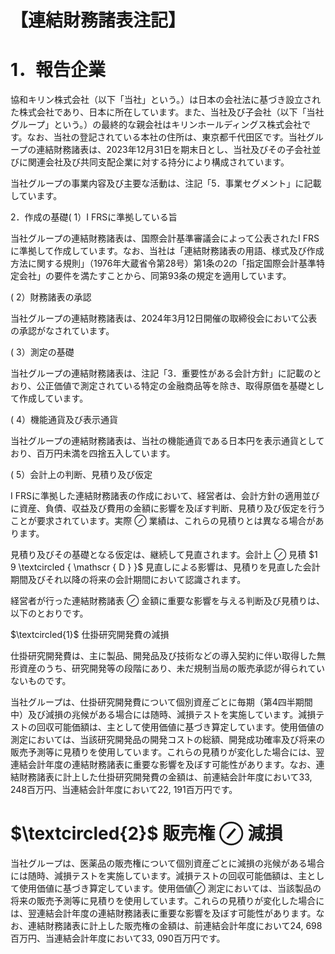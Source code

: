 # 【連結財務諸表注記】  

# 1．報告企業  

協和キリン株式会社（以下「当社」という。）は日本の会社法に基づき設立された株式会社であり、日本に所在しています。また、当社及び子会社（以下「当社グループ」という。）の最終的な親会社はキリンホールディングス株式会社です。なお、当社の登記されている本社の住所は、東京都千代田区です。当社グループの連結財務諸表は、2023年12月31日を期末日とし、当社及びその子会社並びに関連会社及び共同支配企業に対する持分により構成されています。  

当社グループの事業内容及び主要な活動は、注記「5．事業セグメント」に記載しています。  

2．作成の基礎( 1）I FRSに準拠している旨  

当社グループの連結財務諸表は、国際会計基準審議会によって公表されたI FRSに準拠して作成しています。なお、当社は「連結財務諸表の用語、様式及び作成方法に関する規則」（1976年大蔵省令第28号）第1条の2の「指定国際会計基準特定会社」の要件を満たすことから、同第93条の規定を適用しています。  

( 2）財務諸表の承認  

当社グループの連結財務諸表は、2024年3月12日開催の取締役会において公表の承認がなされています。  

( 3）測定の基礎  

当社グループの連結財務諸表は、注記「3．重要性がある会計方針」に記載のとおり、公正価値で測定されている特定の金融商品等を除き、取得原価を基礎として作成しています。  

( 4）機能通貨及び表示通貨  

当社グループの連結財務諸表は、当社の機能通貨である日本円を表示通貨としており、百万円未満を四捨五入しています。  

( 5）会計上の判断、見積り及び仮定  

I FRSに準拠した連結財務諸表の作成において、経営者は、会計方針の適用並びに資産、負債、収益及び費用の金額に影響を及ぼす判断、見積り及び仮定を行うことが要求されています。実際 $\oslash$ 業績は、これらの見積りとは異なる場合があります。  

見積り及びその基礎となる仮定は、継続して見直されます。会計上 $\oslash$ 見積 $1 9 \textcircled { \mathscr { D } }$ 見直しによる影響は、見積りを見直した会計期間及びそれ以降の将来の会計期間において認識されます。  

経営者が行った連結財務諸表 $\oslash$ 金額に重要な影響を与える判断及び見積りは、以下のとおりです。  

$\textcircled{1}$ 仕掛研究開発費の減損  

仕掛研究開発費は、主に製品、開発品及び技術などの導入契約に伴い取得した無形資産のうち、研究開発等の段階にあり、未だ規制当局の販売承認が得られていないものです。  

当社グループは、仕掛研究開発費について個別資産ごとに毎期（第4四半期間中）及び減損の兆候がある場合には随時、減損テストを実施しています。減損テストの回収可能価額は、主として使用価値に基づき算定しています。使用価値の測定においては、当該研究開発品の開発コストの総額、開発成功確率及び将来の販売予測等に見積りを使用しています。これらの見積りが変化した場合には、翌連結会計年度の連結財務諸表に重要な影響を及ぼす可能性があります。なお、連結財務諸表に計上した仕掛研究開発費の金額は、前連結会計年度において33, 248百万円、当連結会計年度において22, 191百万円です。  

# $\textcircled{2}$ 販売権 $\oslash$ 減損  

当社グループは、医薬品の販売権について個別資産ごとに減損の兆候がある場合には随時、減損テストを実施しています。減損テストの回収可能価額は、主として使用価値に基づき算定しています。使用価値$\oslash$ 測定においては、当該製品の将来の販売予測等に見積りを使用しています。これらの見積りが変化した場合には、翌連結会計年度の連結財務諸表に重要な影響を及ぼす可能性があります。なお、連結財務諸表に計上した販売権の金額は、前連結会計年度において24, 698百万円、当連結会計年度において33, 090百万円です。  
